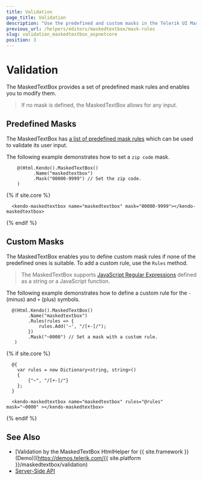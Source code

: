 ```yaml
---
title: Validation
page_title: Validation
description: "Use the predefined and custom masks in the Telerik UI MaskedTextBox for {{ site.framework }}."
previous_url: /helpers/editors/maskedtextbox/mask-rules
slug: validation_maskedtextbox_aspnetcore
position: 3
---
```


# Validation

The MaskedTextBox provides a set of predefined mask rules and enables you to modify them.

> If no mask is defined, the MaskedTextBox allows for any input.

## Predefined Masks

The MaskedTextBox has [a list of predefined mask rules](https://docs.telerik.com/kendo-ui/controls/maskedtextbox/mask-rules) which can be used to validate its user input.

The following example demonstrates how to set a `zip code` mask.

```HtmlHelper
    @(Html.Kendo().MaskedTextBox()
          .Name("maskedtextbox")
          .Mask("00000-9999") // Set the zip code.
    )
```
{% if site.core %}
```TagHelper
  <kendo-maskedtextbox name="maskedtextbox" mask="00000-9999"></kendo-maskedtextbox>
```
{% endif %}

## Custom Masks

The MaskedTextBox enables you to define custom mask rules if none of the predefined ones is suitable. To add a custom rule, use the `Rules` method.

> The MaskedTextBox supports [JavaScript Regular Expressions](https://developer.mozilla.org/en-US/docs/Web/JavaScript/Guide/Regular_Expressions) defined as a string or a JavaScript function.

The following example demonstrates how to define a custom rule for the `-` (minus) and `+` (plus) symbols.

```HtmlHelper
  @(Html.Kendo().MaskedTextBox()
        .Name("maskedtextbox")
        .Rules(rules => {
            rules.Add('~', "/[+-]/");
        })
        .Mask("~0000") // Set a mask with a custom rule.
   )
```
{% if site.core %}
```TagHelper
  @{
    var rules = new Dictionary<string, string>()
    {
        {"~", "/[+-]/"}
    };
  }

  <kendo-maskedtextbox name="maskedtextbox" rules="@rules" mask="~0000" ></kendo-maskedtextbox>
```
{% endif %}

## See Also

* [Validation by the MaskedTextBox HtmlHelper for {{ site.framework }} (Demo)](https://demos.telerik.com/{{ site.platform }}/maskedtextbox/validation)
* [Server-Side API](/api/maskedtextbox)

